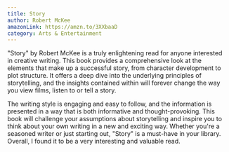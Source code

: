 ```yaml
---
title: Story
author: Robert McKee
amazonLink: https://amzn.to/3XXbaaD
category: Arts & Entertainment
---
```

"Story" by Robert McKee is a truly enlightening read for anyone interested in creative writing. This book provides a comprehensive look at the elements that make up a successful story, from character development to plot structure. It offers a deep dive into the underlying principles of storytelling, and the insights contained within will forever change the way you view films, listen to or tell a story.

The writing style is engaging and easy to follow, and the information is presented in a way that is both informative and thought-provoking. This book will challenge your assumptions about storytelling and inspire you to think about your own writing in a new and exciting way. Whether you're a seasoned writer or just starting out, "Story" is a must-have in your library. Overall, I found it to be a very interesting and valuable read.
